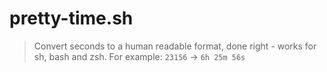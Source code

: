# pretty-time.sh
> Convert seconds to a human readable format, done right - works for sh, bash and zsh.
> For example: `23156` → `6h 25m 56s`
